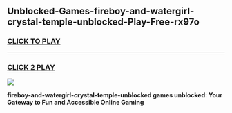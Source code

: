 
## Unblocked-Games-fireboy-and-watergirl-crystal-temple-unblocked-Play-Free-rx97o
<h3>
<a href="https://premium76.site?title=fireboy-and-watergirl-crystal-temple-unblocked&ref=18A1">CLICK TO PLAY</a></h3>
<hr>

<h3>
<a href="https://premium76.site?title=fireboy-and-watergirl-crystal-temple-unblocked&ref=18A1">CLICK 2 PLAY</a>
  
</h3>

<a href="https://premium76.site?title=fireboy-and-watergirl-crystal-temple-unblocked&ref=18A1"><img src="https://clearcache.store/games.png"></a>


**fireboy-and-watergirl-crystal-temple-unblocked games unblocked: Your Gateway to Fun and Accessible Online Gaming**
